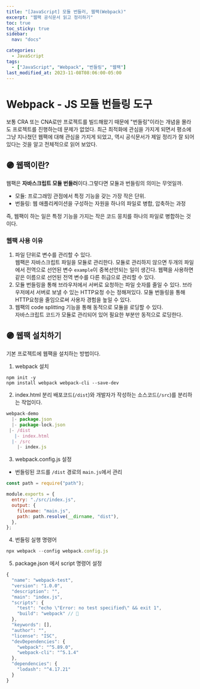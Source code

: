 ```yaml
---
title: "[JavaScript] 모듈 번들러, 웹팩(Webpack)"
excerpt: "웹팩 공식문서 읽고 정리하기"
toc: true
toc_sticky: true
sidebar:
  nav: "docs"

categories:
  - JavaScript
tags:
  - ["JavaScript", "Webpack", "번들링", "웹팩"]
last_modified_at: 2023-11-08T08:06:00-05:00
---
```


# Webpack - JS 모듈 번들링 도구

보통 CRA 또는 CNA로만 프로젝트를 빌드해왔기 때문에 "번들링"이라는 개념을 몰라도 프로젝트를 진행하는데 문제가 없었다. 최근 최적화에 관심을 가지게 되면서 평소에 그냥 지나쳤던 웹팩에 대해 관심을 가지게 되었고, 역시 공식문서가 제일 정리가 잘 되어 있다는 것을 알고 전체적으로 읽어 보았다.

## 🟣 웹팩이란?

웹팩은 **자바스크립트 모듈 번들러**이다.그렇다면 모듈과 번들링의 의미는 무엇일까.

- 모듈: 프로그래밍 관점에서 특정 기능을 갖는 가장 작은 단위.
- 번들링: 웹 애플리케이션을 구성하는 자원을 하나의 파일로 병합, 압축하는 과정

즉, 웹팩이 하는 일은 특정 기능을 가지는 작은 코드 뭉치를 하나의 파일로 병합하는 것이다.

### 웹팩 사용 이유

1. 파일 단위로 변수를 관리할 수 있다. <br />
   웹팩은 자바스크립트 파일을 모듈로 관리한다. 모듈로 관리하지 않으면 두개의 파일에서 전역으로 선언된 변수 `example`이 중복선언되는 일이 생긴다. 웹팩을 사용하면 같은 이름으로 선언된 전역 변수를 다른 취급으로 관리할 수 있다. <br />
2. 모듈 번들링을 통해 브라우저에서 서버로 요청하는 파일 숫자를 줄일 수 있다.
   브라우저에서 서버로 보낼 수 있는 HTTP요청 수는 정해져있다. 모듈 번들링을 통해 HTTP요청을 줄임으로써 사용자 경험을 높일 수 있다.
3. 웹팩의 code splitting 기능을 통해 동적으로 모듈을 로딩할 수 있다. <br />
   자바스크립트 코드가 모듈로 관리되어 있어 필요한 부분만 동적으로 로딩한다.

## 🟣 웹팩 설치하기

기본 프로젝트에 웹팩을 설치하는 방법이다.

1. webpack 설치

```
npm init -y
npm install webpack webpack-cli --save-dev
```

2. index.html 분리
   배포코드(`/dist`)와 개발자가 작성하는 소스코드(`/src`)를 분리하는 작업이다.

```js
webpack-demo
  |- package.json
  |- package-lock.json
 |- /dist
   |- index.html
  |- /src
    |- index.js
```

3. webpack.config.js 설정

- 번들링된 코드를 `/dist` 경로의 `main.js`에서 관리

```js
const path = require("path");

module.exports = {
  entry: "./src/index.js",
  output: {
    filename: "main.js",
    path: path.resolve(__dirname, "dist"),
  },
};
```

4. 번들링 실행 명령어

```js
npx webpack --config webpack.config.js
```

5. package.json 에서 script 명령어 설정

```js
{
  "name": "webpack-test",
  "version": "1.0.0",
  "description": "",
  "main": "index.js",
  "scripts": {
    "test": "echo \"Error: no test specified\" && exit 1",
    "build": "webpack" // 👀
  },
  "keywords": [],
  "author": "",
  "license": "ISC",
  "devDependencies": {
    "webpack": "^5.89.0",
    "webpack-cli": "^5.1.4"
  },
  "dependencies": {
    "lodash": "^4.17.21"
  }
}
```
